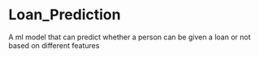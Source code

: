 # Loan_Prediction
A ml model that can predict whether a person can be given a loan or not based on different features
